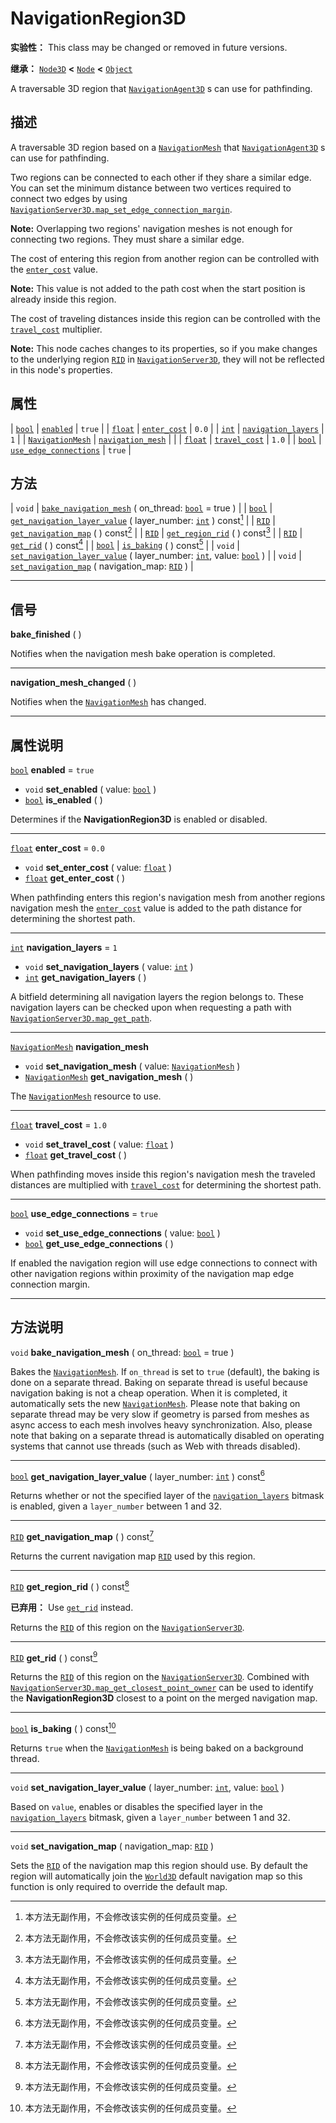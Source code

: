 <!-- ⚠ 请勿编辑本文件 ⚠ -->
<!-- 本文档使用脚本从 WeDot 引擎源码仓库生成。 -->
<!-- 生成脚本：https://github.com/WeDot-Engine/WeDot/tree/4.3/doc/tools/make_md.py； -->
<!-- 原文件：https://github.com/WeDot-Engine/WeDot/tree/4.3/doc/classes/NavigationRegion3D.xml。 -->

<div id="_class_navigationregion3d"></div>

# NavigationRegion3D

**实验性：** This class may be changed or removed in future versions.

**继承：** [`Node3D`](class_node3d.md) **<** [`Node`](class_node.md) **<** [`Object`](class_object.md)

A traversable 3D region that [`NavigationAgent3D`](class_navigationagent3d.md) s can use for pathfinding.

## 描述

A traversable 3D region based on a [`NavigationMesh`](class_navigationmesh.md) that [`NavigationAgent3D`](class_navigationagent3d.md) s can use for pathfinding.

Two regions can be connected to each other if they share a similar edge. You can set the minimum distance between two vertices required to connect two edges by using [`NavigationServer3D.map_set_edge_connection_margin`](#class_navigationserver3d_method_map_set_edge_connection_margin).

 **Note:** Overlapping two regions' navigation meshes is not enough for connecting two regions. They must share a similar edge.

The cost of entering this region from another region can be controlled with the [`enter_cost`](#class_navigationregion3d_property_enter_cost) value.

 **Note:** This value is not added to the path cost when the start position is already inside this region.

The cost of traveling distances inside this region can be controlled with the [`travel_cost`](#class_navigationregion3d_property_travel_cost) multiplier.

 **Note:** This node caches changes to its properties, so if you make changes to the underlying region [`RID`](class_rid.md) in [`NavigationServer3D`](class_navigationserver3d.md), they will not be reflected in this node's properties.

## 属性

| [`bool`](class_bool.md)                     | [`enabled`](#class_navigationregion3d_property_enabled)                           | ``true`` |
| [`float`](class_float.md)                   | [`enter_cost`](#class_navigationregion3d_property_enter_cost)                     | ``0.0``  |
| [`int`](class_int.md)                       | [`navigation_layers`](#class_navigationregion3d_property_navigation_layers)       | ``1``    |
| [`NavigationMesh`](class_navigationmesh.md) | [`navigation_mesh`](#class_navigationregion3d_property_navigation_mesh)           |          |
| [`float`](class_float.md)                   | [`travel_cost`](#class_navigationregion3d_property_travel_cost)                   | ``1.0``  |
| [`bool`](class_bool.md)                     | [`use_edge_connections`](#class_navigationregion3d_property_use_edge_connections) | ``true`` |

## 方法

| `void`                  | [`bake_navigation_mesh`](#class_navigationregion3d_method_bake_navigation_mesh) ( on_thread: [`bool`](class_bool.md) = true )                                       |
| [`bool`](class_bool.md) | [`get_navigation_layer_value`](#class_navigationregion3d_method_get_navigation_layer_value) ( layer_number: [`int`](class_int.md) ) const[^const]                   |
| [`RID`](class_rid.md)   | [`get_navigation_map`](#class_navigationregion3d_method_get_navigation_map) ( ) const[^const]                                                                       |
| [`RID`](class_rid.md)   | [`get_region_rid`](#class_navigationregion3d_method_get_region_rid) ( ) const[^const]                                                                               |
| [`RID`](class_rid.md)   | [`get_rid`](#class_navigationregion3d_method_get_rid) ( ) const[^const]                                                                                             |
| [`bool`](class_bool.md) | [`is_baking`](#class_navigationregion3d_method_is_baking) ( ) const[^const]                                                                                         |
| `void`                  | [`set_navigation_layer_value`](#class_navigationregion3d_method_set_navigation_layer_value) ( layer_number: [`int`](class_int.md), value: [`bool`](class_bool.md) ) |
| `void`                  | [`set_navigation_map`](#class_navigationregion3d_method_set_navigation_map) ( navigation_map: [`RID`](class_rid.md) )                                               |

<!-- rst-class:: classref-section-separator -->

---

## 信号

<div id="_class_class_navigationregion3d_signal_bake_finished"></div>

**bake_finished** ( ) <div id="class_navigationregion3d_signal_bake_finished"></div>

Notifies when the navigation mesh bake operation is completed.

<!-- rst-class:: classref-item-separator -->

---

<div id="_class_class_navigationregion3d_signal_navigation_mesh_changed"></div>

**navigation_mesh_changed** ( ) <div id="class_navigationregion3d_signal_navigation_mesh_changed"></div>

Notifies when the [`NavigationMesh`](class_navigationmesh.md) has changed.

<!-- rst-class:: classref-section-separator -->

---

## 属性说明

<div id="_class_navigationregion3d_property_enabled"></div>

[`bool`](class_bool.md) **enabled** = ``true`` <div id="class_navigationregion3d_property_enabled"></div>

- `void` **set_enabled** ( value: [`bool`](class_bool.md) )
- [`bool`](class_bool.md) **is_enabled** ( )

Determines if the **NavigationRegion3D** is enabled or disabled.

<!-- rst-class:: classref-item-separator -->

---

<div id="_class_navigationregion3d_property_enter_cost"></div>

[`float`](class_float.md) **enter_cost** = ``0.0`` <div id="class_navigationregion3d_property_enter_cost"></div>

- `void` **set_enter_cost** ( value: [`float`](class_float.md) )
- [`float`](class_float.md) **get_enter_cost** ( )

When pathfinding enters this region's navigation mesh from another regions navigation mesh the [`enter_cost`](#class_navigationregion3d_property_enter_cost) value is added to the path distance for determining the shortest path.

<!-- rst-class:: classref-item-separator -->

---

<div id="_class_navigationregion3d_property_navigation_layers"></div>

[`int`](class_int.md) **navigation_layers** = ``1`` <div id="class_navigationregion3d_property_navigation_layers"></div>

- `void` **set_navigation_layers** ( value: [`int`](class_int.md) )
- [`int`](class_int.md) **get_navigation_layers** ( )

A bitfield determining all navigation layers the region belongs to. These navigation layers can be checked upon when requesting a path with [`NavigationServer3D.map_get_path`](#class_navigationserver3d_method_map_get_path).

<!-- rst-class:: classref-item-separator -->

---

<div id="_class_navigationregion3d_property_navigation_mesh"></div>

[`NavigationMesh`](class_navigationmesh.md) **navigation_mesh** <div id="class_navigationregion3d_property_navigation_mesh"></div>

- `void` **set_navigation_mesh** ( value: [`NavigationMesh`](class_navigationmesh.md) )
- [`NavigationMesh`](class_navigationmesh.md) **get_navigation_mesh** ( )

The [`NavigationMesh`](class_navigationmesh.md) resource to use.

<!-- rst-class:: classref-item-separator -->

---

<div id="_class_navigationregion3d_property_travel_cost"></div>

[`float`](class_float.md) **travel_cost** = ``1.0`` <div id="class_navigationregion3d_property_travel_cost"></div>

- `void` **set_travel_cost** ( value: [`float`](class_float.md) )
- [`float`](class_float.md) **get_travel_cost** ( )

When pathfinding moves inside this region's navigation mesh the traveled distances are multiplied with [`travel_cost`](#class_navigationregion3d_property_travel_cost) for determining the shortest path.

<!-- rst-class:: classref-item-separator -->

---

<div id="_class_navigationregion3d_property_use_edge_connections"></div>

[`bool`](class_bool.md) **use_edge_connections** = ``true`` <div id="class_navigationregion3d_property_use_edge_connections"></div>

- `void` **set_use_edge_connections** ( value: [`bool`](class_bool.md) )
- [`bool`](class_bool.md) **get_use_edge_connections** ( )

If enabled the navigation region will use edge connections to connect with other navigation regions within proximity of the navigation map edge connection margin.

<!-- rst-class:: classref-section-separator -->

---

## 方法说明

<div id="_class_navigationregion3d_method_bake_navigation_mesh"></div>

`void` **bake_navigation_mesh** ( on_thread: [`bool`](class_bool.md) = true )<div id="class_navigationregion3d_method_bake_navigation_mesh"></div>

Bakes the [`NavigationMesh`](class_navigationmesh.md). If `on_thread` is set to `true` (default), the baking is done on a separate thread. Baking on separate thread is useful because navigation baking is not a cheap operation. When it is completed, it automatically sets the new [`NavigationMesh`](class_navigationmesh.md). Please note that baking on separate thread may be very slow if geometry is parsed from meshes as async access to each mesh involves heavy synchronization. Also, please note that baking on a separate thread is automatically disabled on operating systems that cannot use threads (such as Web with threads disabled).

<!-- rst-class:: classref-item-separator -->

---

<div id="_class_navigationregion3d_method_get_navigation_layer_value"></div>

[`bool`](class_bool.md) **get_navigation_layer_value** ( layer_number: [`int`](class_int.md) ) const[^const]<div id="class_navigationregion3d_method_get_navigation_layer_value"></div>

Returns whether or not the specified layer of the [`navigation_layers`](#class_navigationregion3d_property_navigation_layers) bitmask is enabled, given a `layer_number` between 1 and 32.

<!-- rst-class:: classref-item-separator -->

---

<div id="_class_navigationregion3d_method_get_navigation_map"></div>

[`RID`](class_rid.md) **get_navigation_map** ( ) const[^const]<div id="class_navigationregion3d_method_get_navigation_map"></div>

Returns the current navigation map [`RID`](class_rid.md) used by this region.

<!-- rst-class:: classref-item-separator -->

---

<div id="_class_navigationregion3d_method_get_region_rid"></div>

[`RID`](class_rid.md) **get_region_rid** ( ) const[^const]<div id="class_navigationregion3d_method_get_region_rid"></div>

**已弃用：** Use [`get_rid`](#class_navigationregion3d_method_get_rid) instead.

Returns the [`RID`](class_rid.md) of this region on the [`NavigationServer3D`](class_navigationserver3d.md).

<!-- rst-class:: classref-item-separator -->

---

<div id="_class_navigationregion3d_method_get_rid"></div>

[`RID`](class_rid.md) **get_rid** ( ) const[^const]<div id="class_navigationregion3d_method_get_rid"></div>

Returns the [`RID`](class_rid.md) of this region on the [`NavigationServer3D`](class_navigationserver3d.md). Combined with [`NavigationServer3D.map_get_closest_point_owner`](#class_navigationserver3d_method_map_get_closest_point_owner) can be used to identify the **NavigationRegion3D** closest to a point on the merged navigation map.

<!-- rst-class:: classref-item-separator -->

---

<div id="_class_navigationregion3d_method_is_baking"></div>

[`bool`](class_bool.md) **is_baking** ( ) const[^const]<div id="class_navigationregion3d_method_is_baking"></div>

Returns `true` when the [`NavigationMesh`](class_navigationmesh.md) is being baked on a background thread.

<!-- rst-class:: classref-item-separator -->

---

<div id="_class_navigationregion3d_method_set_navigation_layer_value"></div>

`void` **set_navigation_layer_value** ( layer_number: [`int`](class_int.md), value: [`bool`](class_bool.md) )<div id="class_navigationregion3d_method_set_navigation_layer_value"></div>

Based on `value`, enables or disables the specified layer in the [`navigation_layers`](#class_navigationregion3d_property_navigation_layers) bitmask, given a `layer_number` between 1 and 32.

<!-- rst-class:: classref-item-separator -->

---

<div id="_class_navigationregion3d_method_set_navigation_map"></div>

`void` **set_navigation_map** ( navigation_map: [`RID`](class_rid.md) )<div id="class_navigationregion3d_method_set_navigation_map"></div>

Sets the [`RID`](class_rid.md) of the navigation map this region should use. By default the region will automatically join the [`World3D`](class_world3d.md) default navigation map so this function is only required to override the default map.

[^virtual]: 本方法通常需要用户覆盖才能生效。
[^const]: 本方法无副作用，不会修改该实例的任何成员变量。
[^vararg]: 本方法除了能接受在此处描述的参数外，还能够继续接受任意数量的参数。
[^constructor]: 本方法用于构造某个类型。
[^static]: 调用本方法无需实例，可直接使用类名进行调用。
[^operator]: 本方法描述的是使用本类型作为左操作数的有效运算符。
[^bitfield]: 这个值是由下列位标志构成位掩码的整数。
[^void]: 无返回值。
